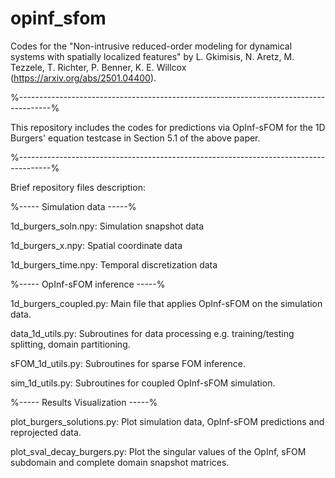 # opinf_sfom
Codes for the "Non-intrusive reduced-order modeling for dynamical systems with spatially localized features" by L. Gkimisis, N. Aretz, M. Tezzele, T. Richter, P. Benner, K. E. Willcox (https://arxiv.org/abs/2501.04400).

%--------------------------------------------------------------------------------------%

This repository includes the codes for predictions via OpInf-sFOM for the 1D Burgers' equation testcase in Section 5.1 of the above paper.

%--------------------------------------------------------------------------------------%

Brief repository files description:

%----- Simulation data -----%

1d_burgers_soln.npy: Simulation snapshot data

1d_burgers_x.npy: Spatial coordinate data

1d_burgers_time.npy: Temporal discretization data

%----- OpInf-sFOM inference -----%


1d_burgers_coupled.py: Main file that applies OpInf-sFOM on the simulation data.

data_1d_utils.py: Subroutines for data processing e.g. training/testing splitting, domain partitioning.

sFOM_1d_utils.py: Subroutines for sparse FOM inference.

sim_1d_utils.py: Subroutines for coupled OpInf-sFOM simulation.

%----- Results Visualization -----%

plot_burgers_solutions.py: Plot simulation data, OpInf-sFOM predictions and reprojected data.

plot_sval_decay_burgers.py: Plot the singular values of the OpInf, sFOM subdomain and complete domain snapshot matrices.
